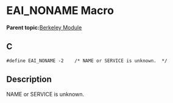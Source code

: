 # EAI\_NONAME Macro

**Parent topic:**[Berkeley Module](GUID-5F35C98C-EC8E-40FF-9B62-3B31D508F820.md)

## C

```
#define EAI_NONAME -2    /* NAME or SERVICE is unknown.  */
```

## Description

NAME or SERVICE is unknown.

